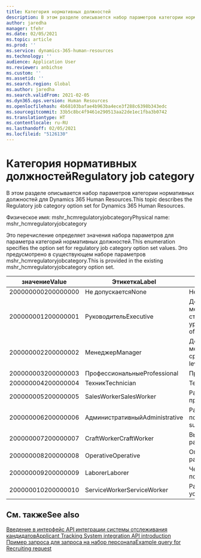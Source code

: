```yaml
---
title: Категория нормативных должностей
description: В этом разделе описывается набор параметров категории нормативных должностей для Dynamics 365 Human Resources.
author: jaredha
manager: tfehr
ms.date: 02/05/2021
ms.topic: article
ms.prod: ''
ms.service: dynamics-365-human-resources
ms.technology: ''
audience: Application User
ms.reviewer: anbichse
ms.custom: ''
ms.assetid: ''
ms.search.region: Global
ms.author: jaredha
ms.search.validFrom: 2021-02-05
ms.dyn365.ops.version: Human Resources
ms.openlocfilehash: 4b68103bafae4b963ba4ece3f288c6398b343edc
ms.sourcegitcommit: 33b5c8bc4f9461e290513aa22de1ec1fba3b0742
ms.translationtype: HT
ms.contentlocale: ru-RU
ms.lasthandoff: 02/05/2021
ms.locfileid: "5126130"
---
```

# <a name="regulatory-job-category"></a><span data-ttu-id="f3f76-103">Категория нормативных должностей</span><span class="sxs-lookup"><span data-stu-id="f3f76-103">Regulatory job category</span></span>

<span data-ttu-id="f3f76-104">В этом разделе описывается набор параметров категории нормативных должностей для Dynamics 365 Human Resources.</span><span class="sxs-lookup"><span data-stu-id="f3f76-104">This topic describes the Regulatory job category option set for Dynamics 365 Human Resources.</span></span>

<span data-ttu-id="f3f76-105">Физическое имя: mshr_hcmregulatoryjobcategory</span><span class="sxs-lookup"><span data-stu-id="f3f76-105">Physical name: mshr_hcmregulatoryjobcategory</span></span>

<span data-ttu-id="f3f76-106">Это перечисление определяет значения набора параметров для параметра категорий нормативных должностей.</span><span class="sxs-lookup"><span data-stu-id="f3f76-106">This enumeration specifies the option set for regulatory job category option set values.</span></span> <span data-ttu-id="f3f76-107">Это предусмотрено в существующем наборе параметров mshr_hcmregulatoryjobcategory.</span><span class="sxs-lookup"><span data-stu-id="f3f76-107">This is provided in the existing mshr_hcmregulatoryjobcategory option set.</span></span>

| <span data-ttu-id="f3f76-108">значение</span><span class="sxs-lookup"><span data-stu-id="f3f76-108">Value</span></span> | <span data-ttu-id="f3f76-109">Этикетка</span><span class="sxs-lookup"><span data-stu-id="f3f76-109">Label</span></span> | <span data-ttu-id="f3f76-110">описание</span><span class="sxs-lookup"><span data-stu-id="f3f76-110">Description</span></span> |
| --- | --- | --- |
| <span data-ttu-id="f3f76-111">200000000</span><span class="sxs-lookup"><span data-stu-id="f3f76-111">200000000</span></span> | <span data-ttu-id="f3f76-112">Не допускается</span><span class="sxs-lookup"><span data-stu-id="f3f76-112">None</span></span> | <span data-ttu-id="f3f76-113">Нет.</span><span class="sxs-lookup"><span data-stu-id="f3f76-113">None.</span></span> |
| <span data-ttu-id="f3f76-114">200000001</span><span class="sxs-lookup"><span data-stu-id="f3f76-114">200000001</span></span> | <span data-ttu-id="f3f76-115">Руководитель</span><span class="sxs-lookup"><span data-stu-id="f3f76-115">Executive</span></span> | <span data-ttu-id="f3f76-116">Должностные лица и менеджеры высшего и старшего уровня.</span><span class="sxs-lookup"><span data-stu-id="f3f76-116">Executive/Senior level officials and managers.</span></span> |
| <span data-ttu-id="f3f76-117">200000002</span><span class="sxs-lookup"><span data-stu-id="f3f76-117">200000002</span></span> | <span data-ttu-id="f3f76-118">Менеджер</span><span class="sxs-lookup"><span data-stu-id="f3f76-118">Manager</span></span> | <span data-ttu-id="f3f76-119">Должностные лица и менеджеры первого/среднего уровня.</span><span class="sxs-lookup"><span data-stu-id="f3f76-119">First/Mid level officials and managers.</span></span> |
| <span data-ttu-id="f3f76-120">200000003</span><span class="sxs-lookup"><span data-stu-id="f3f76-120">200000003</span></span> | <span data-ttu-id="f3f76-121">Профессиональные</span><span class="sxs-lookup"><span data-stu-id="f3f76-121">Professional</span></span> | <span data-ttu-id="f3f76-122">Профессионалы.</span><span class="sxs-lookup"><span data-stu-id="f3f76-122">Professionals.</span></span> |
| <span data-ttu-id="f3f76-123">200000004</span><span class="sxs-lookup"><span data-stu-id="f3f76-123">200000004</span></span> | <span data-ttu-id="f3f76-124">Техник</span><span class="sxs-lookup"><span data-stu-id="f3f76-124">Technician</span></span> | <span data-ttu-id="f3f76-125">Техники.</span><span class="sxs-lookup"><span data-stu-id="f3f76-125">Technicians.</span></span> |
| <span data-ttu-id="f3f76-126">200000005</span><span class="sxs-lookup"><span data-stu-id="f3f76-126">200000005</span></span> | <span data-ttu-id="f3f76-127">SalesWorker</span><span class="sxs-lookup"><span data-stu-id="f3f76-127">SalesWorker</span></span> | <span data-ttu-id="f3f76-128">Работники отдела продаж.</span><span class="sxs-lookup"><span data-stu-id="f3f76-128">Sales workers.</span></span> |
| <span data-ttu-id="f3f76-129">200000006</span><span class="sxs-lookup"><span data-stu-id="f3f76-129">200000006</span></span> | <span data-ttu-id="f3f76-130">Административный</span><span class="sxs-lookup"><span data-stu-id="f3f76-130">Administrative</span></span> | <span data-ttu-id="f3f76-131">Работники административной поддержки.</span><span class="sxs-lookup"><span data-stu-id="f3f76-131">Administrative support workers.</span></span> |
| <span data-ttu-id="f3f76-132">200000007</span><span class="sxs-lookup"><span data-stu-id="f3f76-132">200000007</span></span> | <span data-ttu-id="f3f76-133">CraftWorker</span><span class="sxs-lookup"><span data-stu-id="f3f76-133">CraftWorker</span></span> | <span data-ttu-id="f3f76-134">Высококвалифицированные рабочие.</span><span class="sxs-lookup"><span data-stu-id="f3f76-134">Craft workers.</span></span> |
| <span data-ttu-id="f3f76-135">200000008</span><span class="sxs-lookup"><span data-stu-id="f3f76-135">200000008</span></span> | <span data-ttu-id="f3f76-136">Operative</span><span class="sxs-lookup"><span data-stu-id="f3f76-136">Operative</span></span> | <span data-ttu-id="f3f76-137">Оперативные работники.</span><span class="sxs-lookup"><span data-stu-id="f3f76-137">Operatives.</span></span> |
| <span data-ttu-id="f3f76-138">200000009</span><span class="sxs-lookup"><span data-stu-id="f3f76-138">200000009</span></span> | <span data-ttu-id="f3f76-139">Laborer</span><span class="sxs-lookup"><span data-stu-id="f3f76-139">Laborer</span></span> | <span data-ttu-id="f3f76-140">Чернорабочие/помощники.</span><span class="sxs-lookup"><span data-stu-id="f3f76-140">Laborers/Helpers.</span></span> |
| <span data-ttu-id="f3f76-141">200000010</span><span class="sxs-lookup"><span data-stu-id="f3f76-141">200000010</span></span> | <span data-ttu-id="f3f76-142">ServiceWorker</span><span class="sxs-lookup"><span data-stu-id="f3f76-142">ServiceWorker</span></span> | <span data-ttu-id="f3f76-143">Работники сферы услуг.</span><span class="sxs-lookup"><span data-stu-id="f3f76-143">Service workers.</span></span> |

## <a name="see-also"></a><span data-ttu-id="f3f76-144">См. также</span><span class="sxs-lookup"><span data-stu-id="f3f76-144">See also</span></span>

[<span data-ttu-id="f3f76-145">Введение в интерфейс API интеграции системы отслеживания кандидатов</span><span class="sxs-lookup"><span data-stu-id="f3f76-145">Applicant Tracking System integration API introduction</span></span>](hr-admin-integration-ats-api-introduction.md)<br>
[<span data-ttu-id="f3f76-146">Пример запроса для запроса на набор персонала</span><span class="sxs-lookup"><span data-stu-id="f3f76-146">Example query for Recruiting request</span></span>](hr-admin-integration-ats-api-recruiting-request-example-query.md)
